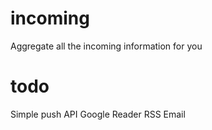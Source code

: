 incoming
========

Aggregate all the incoming information for you

todo
====

Simple push API
Google Reader
RSS
Email
